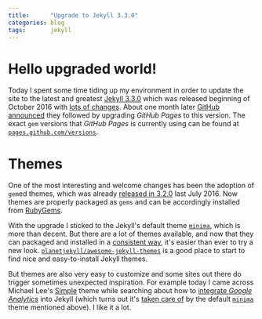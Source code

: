 ```yaml
---
title:      "Upgrade to Jekyll 3.3.0"
categories: blog
tags:       jekyll
---
```


# Hello upgraded world!

Today I spent some time tiding up my environment in order to update
the site to the latest and greatest [Jekyll 3.3.0] which was released
beginning of October 2016 with [lots of changes]. About one month
later [GitHub announced] they followed by upgrading _GitHub Pages_ to
this version. The exact `gem` versions that _GitHub Pages_ is
currently using can be found at [`pages.github.com/versions`].

[Jekyll 3.3.0]: https://jekyllrb.com/news/2016/10/06/jekyll-3-3-is-here/
[lots of changes]: https://jekyllrb.com/docs/history/#v3-3-0
[GitHub announced]: https://github.com/blog/2277-what-s-new-in-github-pages-with-jekyll-3-3
[`pages.github.com/versions`]: https://pages.github.com/versions/

# Themes

One of the most interesting and welcome changes has been the adoption
of `gem`ed themes, which was already [released in 3.2.0] last July
2016. Now themes are properly packaged as `gems` and can be
accordingly installed from [RubyGems].

[released in 3.2.0]: https://jekyllrb.com/news/2016/07/26/jekyll-3-2-0-released/
[RubyGems]: https://rubygems.org

With the upgrade I sticked to the Jekyll's default theme [`minima`],
which is more than decent. But there are a lot of themes available,
and now that they can packaged and installed in a [consistent way],
it's easier than ever to try a new look.
[`planetjekyll/awesome-jekyll-themes`] is a good place to start to
find nice and easy-to-install Jekyll themes.

[`minima`]: https://github.com/jekyll/minima
[consistent way]: http://jekyllrb.com/docs/themes
[`planetjekyll/awesome-jekyll-themes`]: https://github.com/planetjekyll/awesome-jekyll-themes

But themes are also very easy to customize and some sites out there
do trigger sometimes unexpected inspiration. For example today I came
across Michael Lee's [Simple] theme while searching about how to
[integrate _Google Analytics_] into Jekyll (which turns out it's
[taken care of] by the default [`minima`] theme mentioned above). I
like it a lot.

[Simple]: https://michaelsoolee.com/about/#colophon
[integrate _Google Analytics_]: https://michaelsoolee.com/google-analytics-jekyll/
[taken care of]: https://github.com/jekyll/minima#enabling-google-analytics